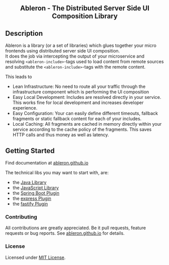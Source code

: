 ## <p align="center">Ableron - The Distributed Server Side UI Composition Library</p>

## Description

Ableron is a library (or a set of libraries) which glues together your micro frontends using distributed
server side UI composition.<br>
It does the job via intercepting the output of your microservice and resolving <code>&lt;ableron-include&gt;</code>-tags
used to load content from remote sources and substitute the <code>&lt;ableron-include&gt;</code>-tags with
the remote content.

This leads to
- Lean Infrastructure: No need to route all your traffic through the infrastructure component which is performing the UI composition
- Easy Local Development: Includes are resolved directly in your service. This works fine for local development and increases developer experience.
- Easy Configuration: Your can easily define different timeouts, fallback fragments or static fallback content for each of your includes.
- Local Caching: All fragments are cached in memory directly within your service according to the cache policy of the fragments. This saves HTTP calls and thus money as well as latency.

## Getting Started

Find documentation at [ableron.github.io](http://ableron.github.io/)

The technical libs you may want to start with, are:
- the [Java Library](https://github.com/ableron/ableron/tree/main/ableron-java)
- the [JavaScript Library](https://github.com/ableron/ableron/tree/main/ableron-js)
- the [Spring Boot Plugin](https://github.com/ableron/ableron-spring-boot)
- the [express Plugin](https://github.com/ableron/ableron-express)
- the [fastify Plugin](https://github.com/ableron/ableron-fastify)

### Contributing

All contributions are greatly appreciated. Be it pull requests, feature requests or bug reports. See
[ableron.github.io](https://ableron.github.io/) for details.

### License

Licensed under [MIT License](./LICENSE).
